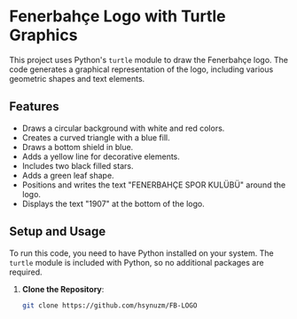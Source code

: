 # Fenerbahçe Logo with Turtle Graphics

This project uses Python's `turtle` module to draw the Fenerbahçe logo. The code generates a graphical representation of the logo, including various geometric shapes and text elements.

## Features

- Draws a circular background with white and red colors.
- Creates a curved triangle with a blue fill.
- Draws a bottom shield in blue.
- Adds a yellow line for decorative elements.
- Includes two black filled stars.
- Adds a green leaf shape.
- Positions and writes the text "FENERBAHÇE SPOR KULÜBÜ" around the logo.
- Displays the text "1907" at the bottom of the logo.

## Setup and Usage

To run this code, you need to have Python installed on your system. The `turtle` module is included with Python, so no additional packages are required.

1. **Clone the Repository**:
   ```bash
   git clone https://github.com/hsynuzm/FB-LOGO
